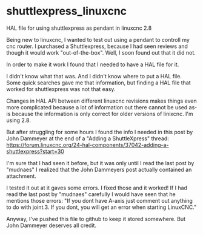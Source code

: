 # shuttlexpress_linuxcnc
HAL file for using shuttlexpress as pendant in linuxcnc 2.8

Being new to linuxcnc, I wanted to test out using a pendant to controll my cnc router.
I purchased a Shuttlexpress, because I had seen reviews and though it would work "out-of-the-box".
Well, I soon found out that it did not.

In order to make it work I found that I needed to have a HAL file for it.

I didn't know what that was. And I didn't know where to put a HAL file.
Some quick searches gave me that information, but finding a HAL file that worked for shuttlexpress was not that easy.

Changes in HAL API between different linuxcnc revisions makes things even more complicated because a lot of information
out there cannot be used as-is because the information is only correct for older versions of linixcnc.
I'm using 2.8.

But after struggling for some hours I found the info I needed in this post by John Dammeyer at the end of a "Adding a ShuttleXpress" thread:
https://forum.linuxcnc.org/24-hal-components/37042-adding-a-shuttlexpress?start=30

I'm sure that I had seen it before, but it was only until I read the last post by "mudnaes" I realized that the John Dammeyers post actually contained an attachment.

I tested it out at it gaves some errors. I fixed those and it worked! If I had read the last post by "mudnaes" carefully I would have seen that he mentions those errors:
"If you dont have A-axis just comment out anything to do with joint.3. If you dont, you will get an error when starting LinuxCNC."

Anyway, I've pushed this file to github to keep it stored somewhere. But John Dammeyer deserves all credit.







